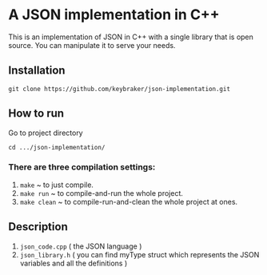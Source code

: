 # A JSON implementation in C++

This is an implementation of JSON in C++ with a single library that is open source.
You can manipulate it to serve your needs.

## Installation

```
git clone https://github.com/keybraker/json-implementation.git
```

## How to run

Go to project directory

```
cd .../json-implementation/
```

### There are three compilation settings:

1. ```make``` ~ to just compile.
2. ```make run``` ~ to compile-and-run the whole project.
3. ```make clean``` ~ to compile-run-and-clean the whole project at ones.

## Description

1. ```json_code.cpp``` ( the JSON language )
2. ```json_library.h``` ( you can find myType struct which represents the JSON variables and all the definitions )
